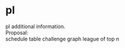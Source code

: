 # pl
pl additional information.
<br>
Proposal:<br>
  schedule
  table
  challenge
  graph
  league of top n

